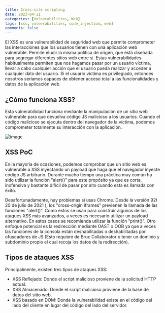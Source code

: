 ```yaml
---
title: Cross-site scripting
date: 2023-04-11
categories: [Vulnerabilities, Web]
tags: [xss, vulnerabilities, code_injection, web]
comments: false
---
```


El XSS es una vulnerabilidad de seguridad web que permite comprometer las interacciones que los usuarios tienen con una aplicación web vulnerable. Permite eludir la misma política de origen, que está diseñada para segregar diferentes sitios web entre sí. Estas vulnerabilidades habitualmente permiten que nos hagamos pasar por un usuario víctima, llevar a cabo cualquier acción que el usuario pueda realizar y acceder a cualquier dato del usuario. Si el usuario víctima es privilegiado, entonces nosotros seríamos capaces de obtener acceso total a las funcionalidades y datos de la aplicación web.

## ¿Cómo funciona XSS?
Esta vulnerabilidad funciona mediante la manipulación de un sitio web vulnerable para que devuelva código JS malicioso a los usuarios. Cuando el código malicioso se ejecuta dentro del navegador de la víctima, podemos comprometer totalmente su interacción con la aplicación.

![image](https://user-images.githubusercontent.com/86857414/231242069-6f3d3b19-0094-46b4-a3a4-6b24da10e462.png)

## XSS PoC
En la mayoría de ocasiones, podemos comprobar que un sitio web es vulnerable a XSS inyectando un payload que haga que el navegador inyecte código JS arbitrario. Durante mucho tiempo una práctica muy común ha sido utilizar la función "alert()" para este propósito ya que es corta, inofensiva y bastante difícil de pasar por alto cuando esta es llamada con éxito.

Desafortunadamente, hay problemas si usas Chrome. Desde la versión 92( 20 de julio de 2021 ), los "cross-origin iframes" previenen la llamada de las funciones "alert()". Como estos se usan para construir algunos de los ataques XSS más avanzados, a veces es necesario utilizar un payload alternativo. En estos casos se recomienda utilizar la función "print()". Otro enfoque potencial es la redirección mediante OAST o OOB ya que a veces las funciones de la consola están deshabilitadas o deshabilitadas por ofuscadores de JS (Esto requiere de Bruc Collaborator o tener un dominio y subdominio propio el cual recoja los datos de la redirección).

## Tipos de ataques XSS
Principalmente, existen tres tipos de ataques XSS:
- XSS Reflejado: Donde el script malicioso proviene de la solicitud HTTP actual.
- XSS Almacenado: Donde el script malicioso proviene de la base de datos del sitio web.
- XSS basado en DOM: Donde la vulnerabilidad existe en el código del lado del cliente en lugar del código del lado del servidor.
